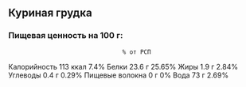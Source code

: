 ## Куриная грудка

### Пищевая ценность на 100 г:
									% от РСП
Калорийность			113 ккал	7.4%
Белки					23.6 г		25.65%
Жиры					1.9 г		2.84%
Углеводы				0.4 г		0.29%
Пищевые волокна			0 г			0%
Вода					73 г		2.69%
